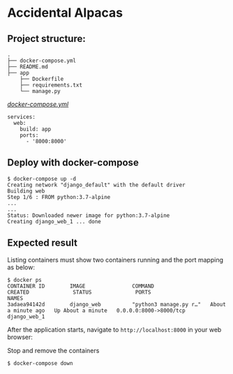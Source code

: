 # Accidental Alpacas

## Project structure:

```text
.
├── docker-compose.yml
├── README.md
├── app
    ├── Dockerfile
    ├── requirements.txt
    └── manage.py

```

[_docker-compose.yml_](docker-compose.yml)

```docker
services:
  web:
    build: app
    ports:
      - '8000:8000'
```

## Deploy with docker-compose

```text
$ docker-compose up -d
Creating network "django_default" with the default driver
Building web
Step 1/6 : FROM python:3.7-alpine
...
...
Status: Downloaded newer image for python:3.7-alpine
Creating django_web_1 ... done

```

## Expected result

Listing containers must show two containers running and the port mapping as below:

```text
$ docker ps
CONTAINER ID        IMAGE               COMMAND                  CREATED              STATUS              PORTS                    NAMES
3adaea94142d        django_web          "python3 manage.py r…"   About a minute ago   Up About a minute   0.0.0.0:8000->8000/tcp   django_web_1
```

After the application starts, navigate to `http://localhost:8000` in your web browser:

Stop and remove the containers

```text
$ docker-compose down
```
